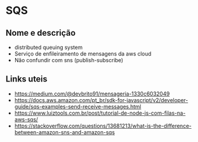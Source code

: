 # SQS

## Nome e descrição

- distributed queuing system
- Serviço de enfileiramento de mensagens da aws cloud
- Não confundir com sns (publish-subscribe)

## Links uteis

- https://medium.com/@devbrito91/mensageria-1330c6032049
- https://docs.aws.amazon.com/pt_br/sdk-for-javascript/v2/developer-guide/sqs-examples-send-receive-messages.html
- https://www.luiztools.com.br/post/tutorial-de-node-js-com-filas-na-aws-sqs/
- https://stackoverflow.com/questions/13681213/what-is-the-difference-between-amazon-sns-and-amazon-sqs
